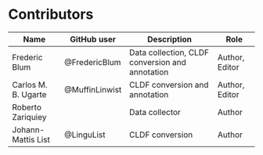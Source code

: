 # Contributors

Name | GitHub user | Description | Role |
--- | --- | --- | --- |
Frederic Blum | @FredericBlum | Data collection, CLDF conversion and annotation | Author, Editor |
Carlos M. B. Ugarte | @MuffinLinwist | CLDF conversion and annotation | Author, Editor |
Roberto Zariquiey | | Data collector | Author |
Johann-Mattis List | @LinguList| CLDF conversion | Author |
